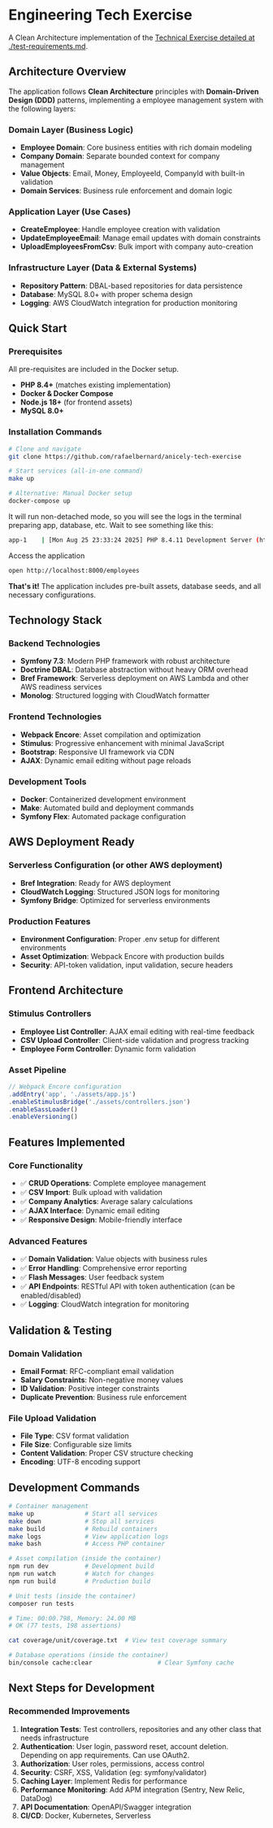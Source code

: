 # Engineering Tech Exercise

A Clean Architecture implementation of the [Technical Exercise detailed at ./test-requirements.md](./test-requirements.md).

## Architecture Overview

The application follows **Clean Architecture** principles with **Domain-Driven Design (DDD)** patterns, implementing a employee management system with the following layers:

### Domain Layer (Business Logic)
- **Employee Domain**: Core business entities with rich domain modeling
- **Company Domain**: Separate bounded context for company management
- **Value Objects**: Email, Money, EmployeeId, CompanyId with built-in validation
- **Domain Services**: Business rule enforcement and domain logic

### Application Layer (Use Cases)
- **CreateEmployee**: Handle employee creation with validation
- **UpdateEmployeeEmail**: Manage email updates with domain constraints
- **UploadEmployeesFromCsv**: Bulk import with company auto-creation

### Infrastructure Layer (Data & External Systems)
- **Repository Pattern**: DBAL-based repositories for data persistence
- **Database**: MySQL 8.0+ with proper schema design
- **Logging**: AWS CloudWatch integration for production monitoring

## Quick Start

### Prerequisites
All pre-requisites are included in the Docker setup.

- **PHP 8.4+** (matches existing implementation)
- **Docker & Docker Compose**
- **Node.js 18+** (for frontend assets)
- **MySQL 8.0+**

### Installation Commands

```bash
# Clone and navigate
git clone https://github.com/rafaelbernard/anicely-tech-exercise

# Start services (all-in-one command)
make up

# Alternative: Manual Docker setup
docker-compose up
```

It will run non-detached mode, so you will see the logs in the terminal preparing app, database, etc. 
Wait to see something like this:
```bash
app-1    | [Mon Aug 25 23:33:24 2025] PHP 8.4.11 Development Server (http://0.0.0.0:8000) started
```

Access the application
```bash
open http://localhost:8000/employees
```

**That's it!** The application includes pre-built assets, database seeds, and all necessary configurations.

## Technology Stack

### Backend Technologies
- **Symfony 7.3**: Modern PHP framework with robust architecture
- **Doctrine DBAL**: Database abstraction without heavy ORM overhead
- **Bref Framework**: Serverless deployment on AWS Lambda and other AWS readiness services
- **Monolog**: Structured logging with CloudWatch formatter

### Frontend Technologies
- **Webpack Encore**: Asset compilation and optimization
- **Stimulus**: Progressive enhancement with minimal JavaScript
- **Bootstrap**: Responsive UI framework via CDN
- **AJAX**: Dynamic email editing without page reloads

### Development Tools
- **Docker**: Containerized development environment
- **Make**: Automated build and deployment commands
- **Symfony Flex**: Automated package configuration

## AWS Deployment Ready

### Serverless Configuration (or other AWS deployment)
- **Bref Integration**: Ready for AWS deployment
- **CloudWatch Logging**: Structured JSON logs for monitoring
- **Symfony Bridge**: Optimized for serverless environments

### Production Features
- **Environment Configuration**: Proper .env setup for different environments
- **Asset Optimization**: Webpack Encore with production builds
- **Security**: API-token validation, input validation, secure headers

## Frontend Architecture

### Stimulus Controllers
- **Employee List Controller**: AJAX email editing with real-time feedback
- **CSV Upload Controller**: Client-side validation and progress tracking
- **Employee Form Controller**: Dynamic form validation

### Asset Pipeline
```javascript
// Webpack Encore configuration
.addEntry('app', './assets/app.js')
.enableStimulusBridge('./assets/controllers.json')
.enableSassLoader()
.enableVersioning()
```

## Features Implemented

### Core Functionality
- ✅ **CRUD Operations**: Complete employee management
- ✅ **CSV Import**: Bulk upload with validation
- ✅ **Company Analytics**: Average salary calculations
- ✅ **AJAX Interface**: Dynamic email editing
- ✅ **Responsive Design**: Mobile-friendly interface

### Advanced Features
- ✅ **Domain Validation**: Value objects with business rules
- ✅ **Error Handling**: Comprehensive error reporting
- ✅ **Flash Messages**: User feedback system
- ✅ **API Endpoints**: RESTful API with token authentication (can be enabled/disabled)
- ✅ **Logging**: CloudWatch integration for monitoring

## Validation & Testing

### Domain Validation
- **Email Format**: RFC-compliant email validation
- **Salary Constraints**: Non-negative money values
- **ID Validation**: Positive integer constraints
- **Duplicate Prevention**: Business rule enforcement

### File Upload Validation
- **File Type**: CSV format validation
- **File Size**: Configurable size limits
- **Content Validation**: Proper CSV structure checking
- **Encoding**: UTF-8 encoding support

## Development Commands

```bash
# Container management
make up              # Start all services
make down            # Stop all services  
make build           # Rebuild containers
make logs            # View application logs
make bash            # Access PHP container

# Asset compilation (inside the container)
npm run dev          # Development build
npm run watch        # Watch for changes
npm run build        # Production build

# Unit tests (inside the container)
composer run tests

# Time: 00:00.798, Memory: 24.00 MB
# OK (77 tests, 198 assertions)

cat coverage/unit/coverage.txt  # View test coverage summary

# Database operations (inside the container)
bin/console cache:clear                  # Clear Symfony cache
```

## Next Steps for Development

### Recommended Improvements
1. **Integration Tests**: Test controllers, repositories and any other class that needs infrastructure
1. **Authentication**: User login, password reset, account deletion. Depending on app requirements. Can use OAuth2.
1. **Authorization**: User roles, permissions, access control
1. **Security**: CSRF, XSS, Validation (eg: symfony/validator)
1. **Caching Layer**: Implement Redis for performance
1. **Performance Monitoring**: Add APM integration (Sentry, New Relic, DataDog)
1. **API Documentation**: OpenAPI/Swagger integration
1. **CI/CD**: Docker, Kubernetes, Serverless

